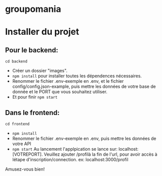 # groupomania

# Installer du projet

## Pour le backend:  
`cd backend`
- Créer un dossier "images".
- `npm install` pour installer toutes les dépendences nécessaires.
- Renommer le fichier .env-exemple en .env, et le fichier config/config.json-example, puis mettre les données de votre base de donnée et le PORT que vous souhaitez utiliser.
- Et pour finir `npm start`

## Dans le frontend:
`cd frontend`
- `npm install`
- Renommer le fichier .env-exemple en .env, puis mettre les données de votre API
- `npm start`
Au lancement l'applpication se lance sur: localhost:[VOTREPORT]. Veuillez ajouter /profilà la fin de l'url, pour avoir accès à létape d'inscription/connection.
ex: localhost:3000/profil

Amusez-vous bien!
